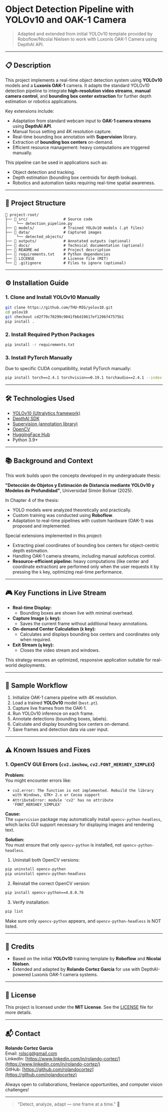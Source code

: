 # Object Detection Pipeline with YOLOv10 and OAK-1 Camera

> Adapted and extended from initial YOLOv10 template provided by Roboflow/Nicolai Nielsen to work with Luxonis OAK-1 Camera using DepthAI API.

---

## 📋 Description

This project implements a real-time object detection system using **YOLOv10** models and a **Luxonis OAK-1** camera. It adapts the standard YOLOv10 detection pipeline to integrate **high-resolution video streams**, **manual camera control**, and **bounding box center extraction** for further depth estimation or robotics applications.

Key extensions include:
- Adaptation from standard webcam input to **OAK-1 camera streams** using **DepthAI API**.
- Manual focus setting and 4K resolution capture.
- Real-time bounding box annotation with **Supervision** library.
- Extraction of **bounding box centers** on-demand.
- Efficient resource management: heavy computations are triggered manually.

This pipeline can be used in applications such as:
- Object detection and tracking.
- Depth estimation (bounding box centroids for depth lookup).
- Robotics and automation tasks requiring real-time spatial awareness.

---

## 📂 Project Structure

```
📁 project-root/
├── 📂 src/                # Source code
│    └── detection_pipeline.py
├── 📂 models/             # Trained YOLOv10 models (.pt files)
├── 📂 data/               # Captured images
│    └── detected_objects/
├── 📂 outputs/            # Annotated outputs (optional)
├── 📂 docs/               # Technical documentation (optional)
├── 📄 README.md           # Project description
├── 📄 requirements.txt    # Python dependencies
├── 📄 LICENSE             # License file (MIT)
└── 📄 .gitignore          # Files to ignore (optional)
```

---

## ⚙️ Installation Guide

### 1. Clone and Install YOLOv10 Manually

```bash
git clone https://github.com/THU-MIG/yolov10.git
cd yolov10
git checkout cd2f79c70299c9041fb6d19617ef1296f47575b1
pip install .
```

### 2. Install Required Python Packages

```bash
pip install -r requirements.txt
```

### 3. Install PyTorch Manually

Due to specific CUDA compatibility, install PyTorch manually:

```bash
pip install torch==2.4.1 torchvision==0.19.1 torchaudio==2.4.1 --index-url https://download.pytorch.org/whl/cu118
```

---

## 🛠 Technologies Used

- [YOLOv10 (Ultralytics framework)](https://github.com/THU-MIG/yolov10)
- [DepthAI SDK](https://docs.luxonis.com/projects/api/en/latest/)
- [Supervision (annotation library)](https://github.com/roboflow/supervision)
- [OpenCV](https://opencv.org/)
- [HuggingFace Hub](https://huggingface.co/docs/huggingface_hub)
- Python 3.9+

---

## 📚 Background and Context

This work builds upon the concepts developed in my undergraduate thesis:

**"Detección de Objetos y Estimación de Distancia mediante YOLOv10 y Modelos de Profundidad"**, Universidad Simón Bolívar (2025).

In Chapter 4 of the thesis:
- YOLO models were analyzed theoretically and practically.
- Custom training was conducted using **Roboflow**.
- Adaptation to real-time pipelines with custom hardware (OAK-1) was proposed and implemented.

Special extensions implemented in this project:
- Extracting pixel coordinates of bounding box centers for object-centric depth estimation.
- Handling OAK-1 camera streams, including manual autofocus control.
- **Resource-efficient pipeline:** heavy computations (like center and coordinate extraction) are performed only when the user requests it by pressing the `k` key, optimizing real-time performance.

---

## 🎮 Key Functions in Live Stream

- **Real-time Display:**
  - Bounding boxes are shown live with minimal overhead.
- **Capture Image (`c` key):**
  - Saves the current frame without additional heavy annotations.
- **On-demand Center Calculation (`k` key):**
  - Calculates and displays bounding box centers and coordinates only when required.
- **Exit Stream (`q` key):**
  - Closes the video stream and windows.

This strategy ensures an optimized, responsive application suitable for real-world deployments.

---

## 📸 Sample Workflow

1. Initialize OAK-1 camera pipeline with 4K resolution.
2. Load a trained **YOLOv10** model (`best.pt`).
3. Capture live frames from the OAK-1.
4. Run YOLOv10 inference on each frame.
5. Annotate detections (bounding boxes, labels).
6. Calculate and display bounding box centers on-demand.
7. Save frames and detection data via user input.

---

## ⚠️ Known Issues and Fixes

### 1. OpenCV GUI Errors (`cv2.imshow`, `cv2.FONT_HERSHEY_SIMPLEX`)

**Problem:**  
You might encounter errors like:

- `cv2.error: The function is not implemented. Rebuild the library with Windows, GTK+ 2.x or Cocoa support`
- `AttributeError: module 'cv2' has no attribute 'FONT_HERSHEY_SIMPLEX'`

**Cause:**  
The `supervision` package may automatically install `opencv-python-headless`, which lacks GUI support necessary for displaying images and rendering text.

**Solution:**  
You must ensure that only `opencv-python` is installed, not `opencv-python-headless`.

1. Uninstall both OpenCV versions:

```bash
pip uninstall opencv-python
pip uninstall opencv-python-headless
```

2. Reinstall the correct OpenCV version:

```bash
pip install opencv-python==4.8.0.76
```

3. Verify installation:

```bash
pip list
```
Make sure only `opencv-python` appears, and `opencv-python-headless` is NOT listed.

---

## 🤝 Credits

- Based on the initial **YOLOv10** training template by **Roboflow** and **Nicolai Nielsen**.
- Extended and adapted by **Rolando Cortez García** for use with DepthAI-powered Luxonis OAK-1 camera systems.

---

## 📄 License

This project is licensed under the **MIT License**. See the [LICENSE](LICENSE) file for more details.

---

## 📬 Contact

**Rolando Cortez García**  
Email: rolscg@gmail.com  
LinkedIn: [https://www.linkedin.com/in/rolando-cortez/](https://www.linkedin.com/in/rolando-cortez/)  
GitHub: [https://github.com/rolandocortez](https://github.com/rolandocortez)

Always open to collaborations, freelance opportunities, and computer vision challenges!

---

> "Detect, analyze, adapt — one frame at a time." 🚀
